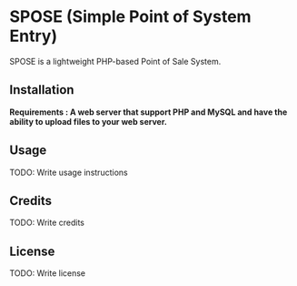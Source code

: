 # SPOSE (Simple Point of System Entry)

SPOSE is a lightweight PHP-based Point of Sale System.
## Installation

**Requirements : A web server that support PHP and MySQL and have the ability to upload files to your web server.**

## Usage

TODO: Write usage instructions


## Credits

TODO: Write credits

## License

TODO: Write license
